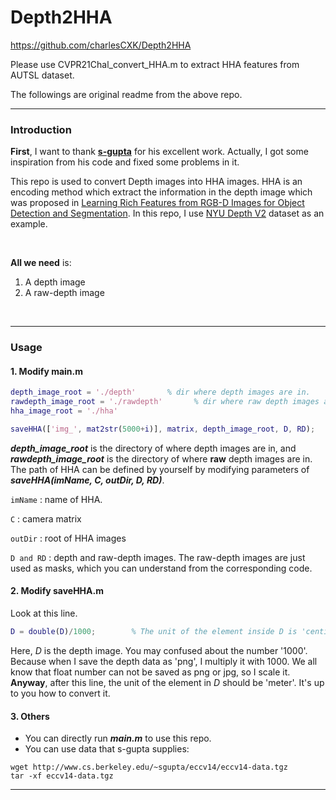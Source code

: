# Depth2HHA
https://github.com/charlesCXK/Depth2HHA

Please use CVPR21Chal_convert_HHA.m to extract HHA features from AUTSL dataset.

The followings are original readme from the above repo.

----

### Introduction

**First**, I want to thank **<a href='https://github.com/s-gupta'>s-gupta</a>** for his excellent work. Actually, I got some inspiration from his code and fixed some problems in it.

This repo is used to convert Depth images into HHA images. HHA is an encoding method which extract the information in the depth image which was proposed in <a href='https://arxiv.org/pdf/1407.5736.pdf'>Learning Rich Features from RGB-D Images for Object Detection and Segmentation</a>.  In this repo, I use <a href='https://cs.nyu.edu/~silberman/datasets/nyu_depth_v2.html'>NYU Depth V2</a> dataset as an example.

<br>

**All we need** is: 

1. A depth image
2. A raw-depth image

<br>

----

### Usage

#### 1. Modify **main.m**

```matlab
depth_image_root = './depth'       % dir where depth images are in.
rawdepth_image_root = './rawdepth'       % dir where raw depth images are in.
hha_image_root = './hha'

saveHHA(['img_', mat2str(5000+i)], matrix, depth_image_root, D, RD);
```

***depth_image_root*** is the directory of where depth images are in, and ***rawdepth_image_root*** is the directory of where **raw** depth images are in. The path of HHA can be defined by yourself by modifying parameters of ***saveHHA(imName, C, outDir, D, RD)***. 

`imName` : name of HHA.

`C` : camera matrix

`outDir` : root of HHA images

`D and RD` : depth and  raw-depth images. The raw-depth images are just used as masks, which you can understand from the corresponding code. 

#### 2. Modify saveHHA.m

Look at this line.

```matlab
D = double(D)/1000;        % The unit of the element inside D is 'centimeter'
```

Here, *D* is the depth image. You may confused about the number '1000'. Because when I save the depth data as 'png', I multiply it with 1000. We all know that float number can not be saved as png or jpg, so I scale it. **Anyway**, after this line, the unit of the element in *D* should be 'meter'. It's up to you how to convert it.

#### 3. Others

- You can directly run ***main.m*** to use this repo.
- You can use data that s-gupta supplies:

```shell
wget http://www.cs.berkeley.edu/~sgupta/eccv14/eccv14-data.tgz
tar -xf eccv14-data.tgz
```



----

<!-- ### Results

Pictures below are RGB, Depth, Raw-depth, HHA in turn.

<img src='demo-data/1.png' width='400'>

<img src='demo-data/1_depth.png' width='400'>

<img src='demo-data/1_rawdepth.png' width='400'>

<img src='demo-data/1_hha.png' width='400'> -->